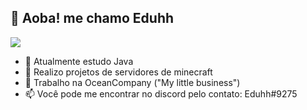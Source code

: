 ## 👋 Aoba! me chamo Eduhh
<picture>
<source 
  srcset="https://github-readme-stats.vercel.app/api?username=eduhhdev&show_icons=true&theme=dark"
  media="(prefers-color-scheme: dark)"
/>
<source
  srcset="https://github-readme-stats.vercel.app/api?username=eduhhdev&show_icons=true"
  media="(prefers-color-scheme: light), (prefers-color-scheme: no-preference)"
/>
<img src="https://github-readme-stats.vercel.app/api?username=eduhhdev&show_icons=true" />
</picture>

- 👀 Atualmente estudo Java
- 🧱 Realizo projetos de servidores de minecraft
- 🎄 Trabalho na OceanCompany ("My little business")
- 📫 Você pode me encontrar no discord pelo contato: Eduhh#9275
